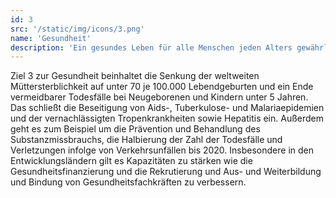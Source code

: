 ```yaml
---
id: 3
src: '/static/img/icons/3.png'
name: 'Gesundheit'
description: 'Ein gesundes Leben für alle Menschen jeden Alters gewährleisten und ihr Wohlergehen fördern'
---
```

Ziel 3 zur Gesundheit beinhaltet die Senkung der weltweiten Müttersterblichkeit auf unter 70 je 100.000 Lebendgeburten und ein Ende vermeidbarer Todesfälle bei Neugeborenen und Kindern unter 5 Jahren. Das schließt die Beseitigung von Aids-, Tuberkulose- und Malariaepidemien und der vernachlässigten Tropenkrankheiten sowie Hepatitis ein. Außerdem geht es zum Beispiel um die Prävention und Behandlung des Substanzmissbrauchs, die Halbierung der Zahl der Todesfälle und Verletzungen infolge von Verkehrsunfällen bis 2020. Insbesondere in den Entwicklungsländern gilt es Kapazitäten zu stärken wie die Gesundheitsfinanzierung und die Rekrutierung und Aus- und Weiterbildung und Bindung von Gesundheitsfachkräften zu verbessern.
